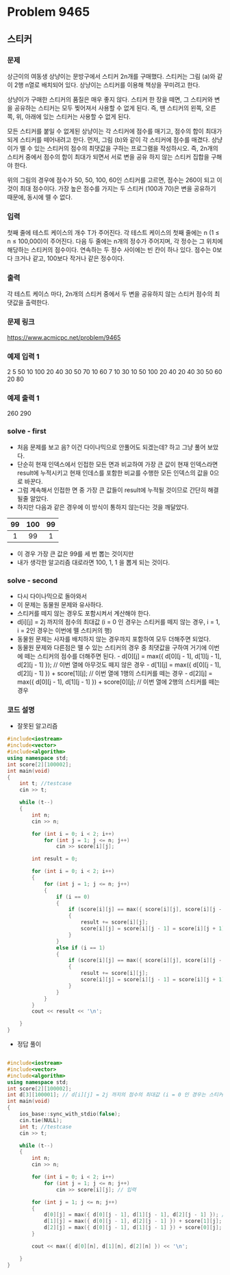 # Problem 9465

## 스티커

### 문제
상근이의 여동생 상냥이는 문방구에서 스티커 2n개를 구매했다. 스티커는 그림 (a)와 같이 2행 n열로 배치되어 있다. 상냥이는 스티커를 이용해 책상을 꾸미려고 한다.

상냥이가 구매한 스티커의 품질은 매우 좋지 않다. 스티커 한 장을 떼면, 그 스티커와 변을 공유하는 스티커는 모두 찢어져서 사용할 수 없게 된다. 즉, 뗀 스티커의 왼쪽, 오른쪽, 위, 아래에 있는 스티커는 사용할 수 없게 된다.

모든 스티커를 붙일 수 없게된 상냥이는 각 스티커에 점수를 매기고, 점수의 합이 최대가 되게 스티커를 떼어내려고 한다. 먼저, 그림 (b)와 같이 각 스티커에 점수를 매겼다. 상냥이가 뗄 수 있는 스티커의 점수의 최댓값을 구하는 프로그램을 작성하시오. 즉, 2n개의 스티커 중에서 점수의 합이 최대가 되면서 서로 변을 공유 하지 않는 스티커 집합을 구해야 한다.

위의 그림의 경우에 점수가 50, 50, 100, 60인 스티커를 고르면, 점수는 260이 되고 이 것이 최대 점수이다. 가장 높은 점수를 가지는 두 스티커 (100과 70)은 변을 공유하기 때문에, 동시에 뗄 수 없다.

### 입력
첫째 줄에 테스트 케이스의 개수 T가 주어진다. 각 테스트 케이스의 첫째 줄에는 n (1 ≤ n ≤ 100,000)이 주어진다. 다음 두 줄에는 n개의 정수가 주어지며, 각 정수는 그 위치에 해당하는 스티커의 점수이다. 연속하는 두 정수 사이에는 빈 칸이 하나 있다. 점수는 0보다 크거나 같고, 100보다 작거나 같은 정수이다.

### 출력
각 테스트 케이스 마다, 2n개의 스티커 중에서 두 변을 공유하지 않는 스티커 점수의 최댓값을 출력한다.

### 문제 링크
<https://www.acmicpc.net/problem/9465>

### 예제 입력 1
2
5
50 10 100 20 40
30 50 70 10 60
7
10 30 10 50 100 20 40
20 40 30 50 60 20 80

### 예제 출력 1
260
290

### solve - first
- 처음 문제를 보고 음? 이건 다이나믹으로 안풀어도 되겠는데? 하고 그냥 풀어 보았다.
- 단순히 현재 인덱스에서 인접한 모든 면과 비교하여 가장 큰 값이 현재 인덱스라면 result에 누적시키고 현재 인데스를 포함한 비교를 수행한 모든 인덱스의 값을 0으로 바꾼다.
- 그럼 계속해서 인접한 면 중 가장 큰 값들이 result에 누적될 것이므로 간단히 해결될줄 알았다.
- 하지만 다음과 같은 경우에 이 방식이 통하지 않는다는 것을 깨달았다.

| 99 | 100 | 99 |
|:--------:|:--------:|:--------:|
| 1 | 99 | 1 |

- 이 경우 가장 큰 값은 99를 세 번 뽑는 것이지만
- 내가 생각한 알고리즘 대로라면 100, 1, 1 을 뽑게 되는 것이다.

### solve - second
- 다시 다이나믹으로 돌아와서
- 이 문제는 동물원 문제와 유사하다.
- 스티커를 떼지 않는 경우도 포함시켜서 계산해야 한다.
- d[i][j] = 2j 까지의 점수의 최대값 (i = 0 인 경우는 스티커를 떼지 않는 경우, i = 1, i = 2인 경우는 이번에 뗄 스티커의 행)
- 동물원 문제는 사자를 배치하지 않는 경우까지 포함하여 모두 더해주면 되었다.
- 동물원 문제와 다른점은 뗄 수 있는 스티커의 경우 중 최댓값을 구하여 거기에 이번에 떼는 스티커의 점수를 더해주면 된다.
		- d[0][j] = max({ d[0][j - 1], d[1][j - 1], d[2][j - 1] }); // 이번 열에 아무것도 떼지 않은 경우
		- d[1][j] = max({ d[0][j - 1], d[2][j - 1] }) + score[1][j]; // 이번 열에 1행의 스티커를 떼는 경우
		- d[2][j] = max({ d[0][j - 1], d[1][j - 1] }) + score[0][j]; // 이번 열에 2행의 스티커를 떼는 경우		


### 코드 설명
- 잘못된 알고리즘
```C++
#include<iostream>
#include<vector>
#include<algorithm>
using namespace std;
int score[2][100002];
int main(void)
{
	int t; //testcase
	cin >> t;

	while (t--)
	{
		int n;
		cin >> n;

		for (int i = 0; i < 2; i++)
			for (int j = 1; j <= n; j++)
				cin >> score[i][j];

		int result = 0;

		for (int i = 0; i < 2; i++)
		{
			for (int j = 1; j <= n; j++)
			{
				if (i == 0)
				{
					if (score[i][j] == max({ score[i][j], score[i][j - 1], score[i][j + 1], score[i + 1][j] }))
					{
						result += score[i][j];
						score[i][j] = score[i][j - 1] = score[i][j + 1] = score[i + 1][j] = 0;
					}
				}
				else if (i == 1)
				{
					if (score[i][j] == max({ score[i][j], score[i][j - 1], score[i][j + 1], score[i - 1][j] }))
					{
						result += score[i][j];
						score[i][j] = score[i][j - 1] = score[i][j + 1] = score[i - 1][j] = 0;
					}
				}
			}
		}
		cout << result << '\n';

	}
}

```
- 정답 풀이
```cpp

#include<iostream>
#include<vector>
#include<algorithm>
using namespace std;
int score[2][100002];
int d[3][100001]; // d[i][j] = 2j 까지의 점수의 최대값 (i = 0 인 경우는 스티커를 떼지 않는 경우, i = 1, i = 2인 경우는 이번에 뗄 스티커의 행)
int main(void)
{
	ios_base::sync_with_stdio(false);
	cin.tie(NULL);
	int t; //testcase
	cin >> t;

	while (t--)
	{
		int n;
		cin >> n;

		for (int i = 0; i < 2; i++)
			for (int j = 1; j <= n; j++)
				cin >> score[i][j]; // 입력

		for (int j = 1; j <= n; j++)
		{
			d[0][j] = max({ d[0][j - 1], d[1][j - 1], d[2][j - 1] }); // 이번 열에 아무것도 떼지 않은 경우
			d[1][j] = max({ d[0][j - 1], d[2][j - 1] }) + score[1][j]; // 이번 열에 1행의 스티커를 떼는 경우
			d[2][j] = max({ d[0][j - 1], d[1][j - 1] }) + score[0][j]; // 이번 열에 2행의 스티커를 떼는 경우			
		}

		cout << max({ d[0][n], d[1][n], d[2][n] }) << '\n';

	}
}
```
